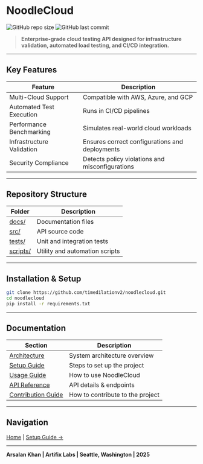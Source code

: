 # NoodleCloud

![GitHub repo size](https://img.shields.io/github/repo-size/timedilationv2/noodlecloud?style=flat-square)
![GitHub last commit](https://img.shields.io/github/last-commit/timedilationv2/noodlecloud?style=flat-square)

> **Enterprise-grade cloud testing API designed for infrastructure validation, automated load testing, and CI/CD integration.**

---

## Key Features

| Feature                   | Description |
|---------------------------|-------------|
| Multi-Cloud Support       | Compatible with AWS, Azure, and GCP |
| Automated Test Execution  | Runs in CI/CD pipelines |
| Performance Benchmarking  | Simulates real-world cloud workloads |
| Infrastructure Validation | Ensures correct configurations and deployments |
| Security Compliance       | Detects policy violations and misconfigurations |

---

## Repository Structure

| Folder  | Description |
|---------|------------|
| [docs/](./docs/) | Documentation files |
| [src/](./src/)  | API source code |
| [tests/](./tests/) | Unit and integration tests |
| [scripts/](./scripts/) | Utility and automation scripts |

---

## Installation & Setup

```bash
git clone https://github.com/timedilationv2/noodlecloud.git
cd noodlecloud
pip install -r requirements.txt
```

---

## Documentation

| Section | Description |
|---------|-------------|
| [Architecture](./docs/architecture.md) | System architecture overview |
| [Setup Guide](./docs/setup.md) | Steps to set up the project |
| [Usage Guide](./docs/usage.md) | How to use NoodleCloud |
| [API Reference](./docs/api_reference.md) | API details & endpoints |
| [Contribution Guide](./docs/contributing.md) | How to contribute to the project |

---

## Navigation  

[Home](./README.md) | [Setup Guide →](./docs/setup.md)

---

**Arsalan Khan | Artifix Labs | Seattle, Washington | 2025**
